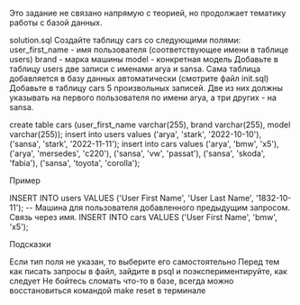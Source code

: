 Это задание не связано напрямую с теорией, но продолжает тематику работы с базой данных.

solution.sql
Создайте таблицу cars со следующими полями:
user_first_name - имя пользователя (соответствующее имени в таблице users)
brand - марка машины
model - конкретная модель
Добавьте в таблицу users две записи с именами arya и sansa. Сама таблица добавляется в базу данных автоматически (смотрите файл init.sql)
Добавьте в таблицу cars 5 произвольных записей. Две из них должны указывать на первого пользователя по имени arya, а три других - на sansa.

create table cars (user_first_name varchar(255), brand varchar(255), model varchar(255));
insert into users values ('arya', 'stark', '2022-10-10'), ('sansa', 'stark', '2022-11-11');
insert into cars values ('arya', 'bmw', 'x5'), ('arya', 'mersedes', 'c220'), ('sansa', 'vw', 'passat'), ('sansa', 'skoda', 'fabia'), ('sansa', 'toyota', 'corolla');

Пример

INSERT INTO users VALUES ('User First Name', 'User Last Name', '1832-10-11');
-- Машина для пользователя добавленного предыдущим запросом. Связь через имя.
INSERT INTO cars VALUES ('User First Name', 'bmw', 'x5');

Подсказки

Если тип поля не указан, то выберите его самостоятельно
Перед тем как писать запросы в файл, зайдите в psql и поэкспериментируйте, как следует
Не бойтесь сломать что-то в базе, всегда можно восстановиться командой make reset в терминале